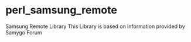 perl_samsung_remote
===================

Samsung Remote Library
This Library is based on information provided by Samygo Forum
